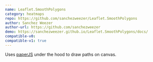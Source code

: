 ```yaml
---
name: Leaflet.SmoothPolygons
category: heatmaps
repo: https://github.com/sanchezweezer/Leaflet.SmoothPolygons
author: Sanchez Weezer
author-url: https://github.com/sanchezweezer
demo: https://sanchezweezer.github.io/Leaflet.SmoothPolygons/docs/
compatible-v0:
compatible-v1: true
---
```


Uses [paperJS](http://paperjs.org/) under the hood to draw paths on canvas.
